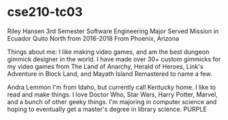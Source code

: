 # cse210-tc03
Riley Hansen
3rd Semester Software Engineering Major
Served Mission in Ecuador Quito North from 2016-2018
From Phoenix, Arizona

Things about me: I like making video games, and am the best dungeon gimmick designer in the world. 
I have made over 30+ custom gimmicks for my video games from The Land of Anarchy, Herald of Heroes, Link's Adventure in Block Land, and Mayath Island Remastered to name a few. 

Andra Lemmon
I'm from Idaho, but currently call Kentucky home. I like to read and make things. I love Doctor Who, Star Wars, Harry Potter, Marvel, and a bunch of other geeky things. I'm majoring in computer science and hoping to eventually get a master's degree in library science.
PURPLE